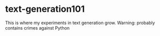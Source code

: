# text-generation101
This is where my experiments in text generation grow. Warning: probably contains crimes against Python
